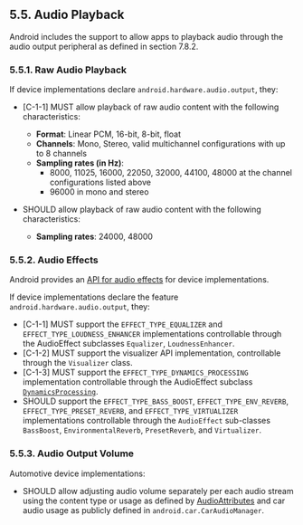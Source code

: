 ## 5.5\. Audio Playback

Android includes the support to allow apps to playback audio through the audio
output peripheral as defined in section 7.8.2.

### 5.5.1\. Raw Audio Playback

If device implementations declare `android.hardware.audio.output`, they:

*   [C-1-1] MUST allow playback of raw audio content with the following
characteristics:

     *   **Format**: Linear PCM, 16-bit, 8-bit, float
     *   **Channels**: Mono, Stereo, valid multichannel configurations
            with up to 8 channels
     *   **Sampling rates (in Hz)**:
          * 8000, 11025, 16000, 22050, 32000, 44100, 48000 at the channel
              configurations listed above
          * 96000 in mono and stereo

*   SHOULD allow playback of raw audio content with the following
characteristics:

     *   **Sampling rates**: 24000, 48000

### 5.5.2\. Audio Effects

Android provides an [API for audio effects](
http://developer.android.com/reference/android/media/audiofx/AudioEffect.html)
for device implementations.

If device implementations declare the feature `android.hardware.audio.output`,
they:

*   [C-1-1] MUST support the `EFFECT_TYPE_EQUALIZER` and
`EFFECT_TYPE_LOUDNESS_ENHANCER` implementations controllable through the
AudioEffect subclasses `Equalizer`, `LoudnessEnhancer`.
*   [C-1-2] MUST support the visualizer API implementation, controllable through
the `Visualizer` class.
*   [C-1-3] MUST support the `EFFECT_TYPE_DYNAMICS_PROCESSING` implementation
controllable through the AudioEffect subclass [`DynamicsProcessing`](https://developer.android.com/reference/android/media/audiofx/DynamicsProcessing).
*   SHOULD support the `EFFECT_TYPE_BASS_BOOST`, `EFFECT_TYPE_ENV_REVERB`,
`EFFECT_TYPE_PRESET_REVERB`, and `EFFECT_TYPE_VIRTUALIZER` implementations
controllable through the `AudioEffect` sub-classes `BassBoost`,
`EnvironmentalReverb`, `PresetReverb`, and `Virtualizer`.

### 5.5.3\. Audio Output Volume

Automotive device implementations:

*   SHOULD allow adjusting audio volume
separately per each audio stream using the content type or usage as defined
by [AudioAttributes]("http://developer.android.com/reference/android/media/AudioAttributes.html")
and car audio usage as publicly defined in `android.car.CarAudioManager`.
